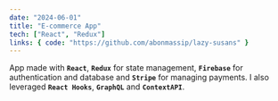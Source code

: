 ```yaml
---
date: "2024-06-01"
title: "E-commerce App"
tech: ["React", "Redux"]
links: { code: "https://github.com/abonmassip/lazy-susans" }
---
```


App made with **`React`**, **`Redux`** for state management, **`Firebase`** for authentication and database and **`Stripe`** for managing payments. I also leveraged **`React Hooks`**, **`GraphQL`** and **`ContextAPI`**.
